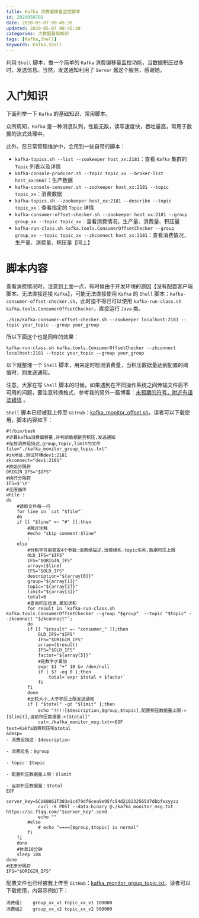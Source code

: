 ```yaml
---
title: Kafka 消费偏移量监控脚本
id: 2020050701
date: 2020-05-07 00:45:30
updated: 2020-05-07 00:45:30
categories: 大数据基础知识
tags: [Kafka,Shell]
keywords: Kafka,Shell
---
```



利用 `Shell` 脚本，做一个简单的 `Kafka` 消费偏移量监控功能，当数据积压过多时，发送信息。当然，发送通知利用了 `Server` 酱这个服务，感谢她。


<!-- more -->


# 入门知识


下面列举一下 `Kafka` 的基础知识、常用脚本。

众所周知，`Kafka` 是一种消息队列，性能无敌，读写速度快，吞吐量高，常用于数据的流式处理中。

此外，在日常管理维护中，会用到一些自带的脚本：

- `kafka-topics.sh --list --zookeeper host_xx:2181`：查看 `Kafka` 集群的 `Topic` 列表以及详情
- `kafka-console-producer.sh --topic topic_xx --broker-list host_xx:6667`：生产数据
- `kafka-console-consumer.sh --zookeeper host_xx:2181 --topic topic_xx`：消费数据
- `kafka-topics.sh --zookeeper host_xx:2181 --describe --topic topic_xx`：查看指定的 `Topic` 详情
- `kafka-consumer-offset-checker.sh --zookeeper host_xx:2181 --group group_xx --topic topic_xx`：查看消费情况，生产量、消费量、积压量
- `kafka-run-class.sh kafka.tools.ConsumerOffsetChecker --group group_xx --topic topic_xx --zkconnect host_xx:2181`：查看消费情况，生产量、消费量、积压量【同上】


# 脚本内容


查看消费情况时，注意到上面一点，有时候由于开发环境的原因【没有配置客户端脚本、无法直接连接 `Kafka`】，可能无法直接使用 `Kafka` 的 `Shell` 脚本：`kafka-consumer-offset-checker.sh`，此时迫不得已可以使用 `kafka-run-class.sh kafka.tools.ConsumerOffsetChecker`，直接运行 `Java` 类。

```
./bin/kafka-consumer-offset-checker.sh --zookeeper localhost:2181 --topic your_topic --group your_group
```

所以下面这个也是同样的效果：

```
kafka-run-class.sh kafka.tools.ConsumerOffsetChecker --zkconnect localhost:2181 --topic your_topic --group your_group
```

以下就整理一个 `Shell` 脚本，用来定时检测消费量，当积压数据量达到配置的阈值时，则发送通知。

注意，大家在写 `Shell` 脚本的时候，如果遇到在不同操作系统之间传输文件后不可用的问题，要注意转换格式，参考我的另外一篇博客：[未预期的符号，附近有语法错误](https://playpi.org/2020091601.html) 。

`Shell` 脚本已经被我上传至 `GitHub`：[kafka_monitor_offset.sh](https://github.com/iplaypi/iplaypistudy/tree/master/iplaypistudy-normal/src/bin/2020050701)，读者可以下载使用，脚本内容如下：

```
#!/bin/bash
#计算kafka消费偏移量,并判断数据是否积压,发送通知
#存放消费组描述,group,topic,limit的文件
file="./kafka_monitor_group_topic.txt"
#zk地址,测试环境dev1:2181
zkconnect="dev1:2181"
#原始分隔符
ORIGIN_IFS="$IFS"
#换行分隔符
IFS=$'\n'
#无限循环
while :
do
    #读取文件每一行
    for line in `cat "$file"`
    do
    if [[ "$line" =~ "#" ]];then
        #跳过注释
        #echo "skip comment:$line"
        :
    else
        #分割字符串获取4个参数:消费组描述,消费组名,topic名称,数据积压上限
        OLD_IFS="$IFS"
        IFS="$ORIGIN_IFS"
        array=($line)
        IFS="$OLD_IFS"
        description="${array[0]}"
        group="${array[1]}"
        topic="${array[2]}"
        limit="${array[3]}"
        total=0
        #查询积压信息,累加求和
        for result in `kafka-run-class.sh kafka.tools.ConsumerOffsetChecker --group "$group"  --topic "$topic" --zkconnect "$zkconnect"`;
        do
        if [[ "$result" =~ "consumer_" ]];then
            OLD_IFS="$IFS"
            IFS="$ORIGIN_IFS"
            array=($result)
            IFS="$OLD_IFS"
            factor="${array[5]}"
            #是数字才累加
            expr $1 "+" 10 &> /dev/null
            if [ $? -eq 0 ];then
                total=`expr $total + $factor`
            fi
        fi
        done
        #比较大小,大于积压上限发送通知
        if [ "$total" -gt "$limit" ];then
            echo "!!!![$description,$group,$topic],配置积压数据量上限->[$limit],当前积压数据量->[$total]"
            cat>./kafka_monitor_msg.txt<<EOF
text=Kakfa消费积压啦$total
&desp=
- 消费组描述：$description

- 消费组名：$group

- topic：$topic

- 配置积压数据量上限：$limit

- 当前积压数据量：$total
EOF
            server_key=SCU60861T303e1c479df6cea9e95fc54d210232565d7dbbfxxyyzz
            curl -X POST --data-binary @./kafka_monitor_msg.txt  https://sc.ftqq.com/"$server_key".send
            echo ""
        #else
            # echo "====[$group,$topic] is normal"
        fi
    fi
    done
    #休息10分钟
    sleep 10m
done
#还原分隔符
IFS="$ORIGIN_IFS"
```

配置文件也已经被我上传至 `GitHub`：[kafka_monitor_group_topic.txt](https://github.com/iplaypi/iplaypistudy/tree/master/iplaypistudy-normal/src/bin/2020050701)，读者可以下载使用，内容示例如下：

```
消费组1	group_xx_v1	topic_xx_v1	100000
消费组2	group_xx_v2	topic_xx_v2	500000
```

